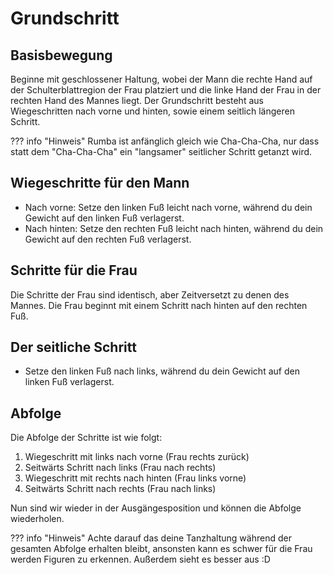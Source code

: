# Grundschritt

## Basisbewegung

Beginne mit geschlossener Haltung, wobei der Mann die rechte Hand auf der Schulterblattregion der Frau platziert und die linke Hand der Frau in der rechten Hand des Mannes liegt.
Der Grundschritt besteht aus Wiegeschritten nach vorne und hinten, sowie einem seitlich längeren Schritt.

??? info "Hinweis"
    Rumba ist anfänglich gleich wie Cha-Cha-Cha, nur dass statt dem "Cha-Cha-Cha" ein "langsamer" seitlicher Schritt getanzt wird.

## Wiegeschritte für den Mann

- Nach vorne: Setze den linken Fuß leicht nach vorne, während du dein Gewicht auf den linken Fuß verlagerst.
- Nach hinten: Setze den rechten Fuß leicht nach hinten, während du dein Gewicht auf den rechten Fuß verlagerst.

## Schritte für die Frau

Die Schritte der Frau sind identisch, aber Zeitversetzt zu denen des Mannes. Die Frau beginnt mit einem Schritt nach hinten auf den rechten Fuß.

## Der seitliche Schritt

- Setze den linken Fuß nach links, während du dein Gewicht auf den linken Fuß verlagerst.

## Abfolge

Die Abfolge der Schritte ist wie folgt:

1. Wiegeschritt mit links nach vorne  (Frau rechts zurück)
2. Seitwärts Schritt nach links (Frau nach rechts)
3. Wiegeschritt mit rechts nach hinten (Frau links vorne)
4. Seitwärts Schritt nach rechts (Frau nach links)

Nun sind wir wieder in der Ausgängesposition und können die Abfolge wiederholen.

??? info "Hinweis"
    Achte darauf das deine Tanzhaltung während der gesamten Abfolge erhalten bleibt, ansonsten kann es schwer für die Frau werden Figuren zu erkennen. Außerdem sieht es besser aus :D
